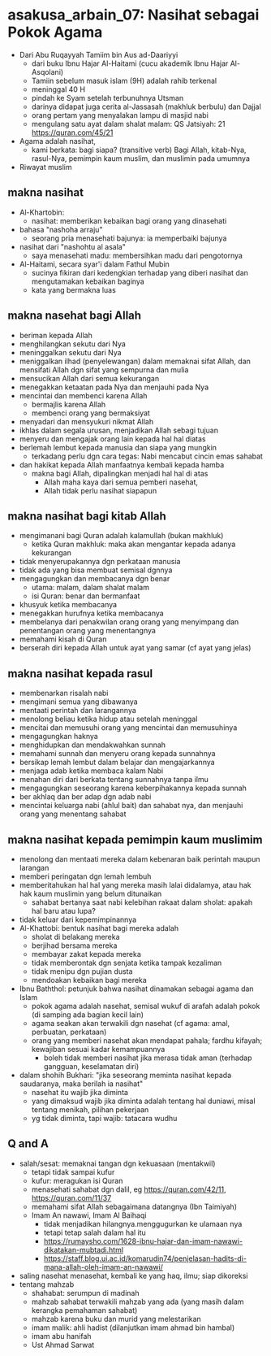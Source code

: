 # asakusa_arbain_07: Nasihat sebagai Pokok Agama

* Dari Abu Ruqayyah Tamiim bin Aus ad-Daariyyi
  * dari buku Ibnu Hajar Al-Haitami (cucu akademik Ibnu Hajar Al-Asqolani)
  * Tamiin sebelum masuk islam (9H) adalah rahib terkenal
  * meninggal 40 H
  * pindah ke Syam setelah terbunuhnya Utsman
  * darinya didapat juga cerita al-Jassasah (makhluk berbulu) dan Dajjal
  * orang pertam yang menyalakan lampu di masjid nabi
  * mengulang satu ayat dalam shalat malam: QS Jatsiyah: 21
    https://quran.com/45/21
* Agama adalah nasihat, 
  * kami berkata: bagi siapa? (transitive verb)
    Bagi Allah, kitab-Nya, rasul-Nya, pemimpin kaum muslim, dan
    muslimin pada umumnya
* Riwayat muslim

## makna nasihat
* Al-Khartobin:
  * nasihat: memberikan kebaikan bagi orang yang dinasehati
* bahasa "nashoha arraju"
  * seorang pria menasehati bajunya: ia memperbaiki bajunya
* nasihat dari "nashohtu al asala"
  * saya menasehati madu: membersihkan madu dari pengotornya
* Al-Haitami, secara syar'i dalam Fathul Mubin
  * sucinya fikiran dari kedengkian terhadap yang diberi nasihat dan
    mengutamakan kebaikan baginya
  * kata yang bermakna luas

## makna nasehat bagi Allah
* beriman kepada Allah
* menghilangkan sekutu dari Nya
* meninggalkan sekutu dari Nya
* meniggalkan ilhad (penyelewangan) dalam memaknai sifat Allah, 
  dan mensifati Allah dgn sifat yang sempurna dan mulia
* mensucikan Allah dari semua kekurangan
* menegakkan ketaatan pada Nya dan menjauhi pada Nya
* mencintai dan membenci karena Allah
  * bermajlis karena Allah
  * membenci orang yang bermaksiyat
* menyadari dan mensyukuri nikmat Allah
* ikhlas dalam segala urusan, menjadikan Allah sebagi tujuan
* menyeru dan mengajak orang lain kepada hal hal diatas
* berlemah lembut kepada manusia dan siapa yang mungkin
  * terkadang perlu dgn cara tegas:
    Nabi mencabut cincin emas sahabat
* dan hakikat kepada Allah manfaatnya kembali kepada hamba
  * makna bagi Allah, dipalingkan menjadi hal hal di atas
    * Allah maha kaya dari semua pemberi nasehat,
    * Allah tidak perlu nasihat siapapun
 
## makna nasihat bagi kitab Allah
* mengimanani bagi Quran adalah kalamullah (bukan makhluk)
  * ketika Quran makhluk: maka akan mengantar kepada adanya kekurangan
* tidak menyerupakannya dgn perkataan manusia
* tidak ada yang bisa membuat semisal dgnnya
* mengagungkan dan membacanya dgn benar
  * utama: malam, dalam shalat malam
  * isi Quran: benar dan bermanfaat
* khusyuk ketika membacanya
* menegakkan hurufnya ketika membacanya
* membelanya dari penakwilan orang orang yang menyimpang dan 
  penentangan orang yang menentangnya
* memahami kisah di Quran
* berserah diri kepada Allah untuk ayat yang samar
  (cf ayat yang jelas)
  
## makna nasihat kepada rasul
* membenarkan risalah nabi
* mengimani semua yang dibawanya
* mentaati perintah dan larangannya
* menolong beliau ketika hidup atau setelah meninggal
* mencitai dan memusuhi orang yang mencintai dan memusuhinya
* mengagungkan haknya 
* menghidupkan dan mendakwahkan sunnah
* memahami sunnah dan menyeru orang kepada sunnahnya
* bersikap lemah lembut dalam belajar dan mengajarkannya
* menjaga adab ketika membaca kalam Nabi
* menahan diri dari berkata tentang sunnahnya tanpa ilmu
* mengagungkan seseorang karena keberpihakannya kepada sunnah
* ber akhlaq dan ber adap dgn adab nabi
* mencintai keluarga nabi (ahlul bait) dan sahabat nya,
  dan menjauhi orang yang menentang sahabat
  
## makna nasihat kepada pemimpin kaum muslimim
* menolong dan mentaati mereka dalam kebenaran baik 
  perintah maupun larangan
* memberi peringatan dgn lemah lembuh
* memberitahukan hal hal yang mereka masih lalai didalamya,
  atau hak hak kaum muslimin yang belum ditunaikan
  * sahabat bertanya saat nabi kelebihan rakaat dalam sholat:
    apakah hal baru atau lupa?
* tidak keluar dari kepemimpinannya
* Al-Khattobi: bentuk nasihat bagi mereka adalah 
  * sholat di belakang mereka
  * berjihad bersama mereka
  * membayar zakat kepada mereka
  * tidak memberontak dgn senjata ketika tampak kezaliman
  * tidak menipu dgn pujian dusta
  * mendoakan kebaikan bagi mereka
* Ibnu Baththol: petunjuk bahwa nasihat dinamakan 
  sebagai agama dan Islam
  * pokok agama adalah nasehat,
    semisal wukuf di arafah adalah pokok (di samping ada bagian kecil lain)
  * agama seakan akan terwakili dgn nasehat
    (cf agama: amal, perbuatan, perkataan)
  * orang yang memberi nasehat akan mendapat pahala;
    fardhu kifayah; kewajiban sesuai kadar kemampuannya
    * boleh tidak memberi nasihat jika merasa tidak aman
      (terhadap gangguan, keselamatan diri)
* dalam shohih Bukhari:
  "jika seseorang meminta nasihat kepada saudaranya, maka berilah ia nasihat"
  * nasehat itu wajib jika diminta
  * yang dimaksud wajib jika diminta adalah tentang hal duniawi,
    misal tentang menikah, pilihan pekerjaan
  * yg tidak diminta, tapi wajib:
    tatacara wudhu

## Q and A
* salah/sesat: memaknai tangan dgn kekuasaan (mentakwil)
  * tetapi tidak sampai kufur
  * kufur: meragukan isi Quran
  * menasehati sahabat dgn dalil, eg https://quran.com/42/11, https://quran.com/11/37
  * memahami sifat Allah sebagaimana datangnya
    (Ibn Taimiyah)
  * Imam An nawawi, Imam Al Baihaqi
    * tidak menjadikan hilangnya.menggugurkan ke ulamaan nya
    * tetapi tetap salah dalam hal itu
    * https://rumaysho.com/1628-ibnu-hajar-dan-imam-nawawi-dikatakan-mubtadi.html
    * https://staff.blog.ui.ac.id/komarudin74/penjelasan-hadits-di-mana-allah-oleh-imam-an-nawawi/
* saling nasehat menasehat, kembali ke yang haq, ilmu; siap dikoreksi
* tentang mahzab
  * shahabat: serumpun di madinah
  * mahzab sahabat terwakili mahzab yang ada (yang masih dalam kerangka pemahaman sahabat)
  * mahzab karena buku dan murid yang melestarikan
  * imam malik: ahli hadist (dilanjutkan imam ahmad bin hambal)
  * imam abu hanifah
  * Ust Ahmad Sarwat
